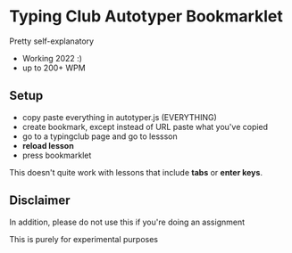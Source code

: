 # Typing Club Autotyper Bookmarklet
Pretty self-explanatory
- Working 2022 :)
- up to 200+ WPM

## Setup
- copy paste everything in autotyper.js (EVERYTHING)
- create bookmark, except instead of URL paste what you've copied
- go to a typingclub page and go to lessson
- **reload lesson**
- press bookmarklet

This doesn't quite work with lessons that include **tabs** or **enter keys**.

## Disclaimer
In addition, please do not use this if you're doing an assignment

This is purely for experimental purposes
